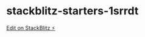 # stackblitz-starters-1srrdt

[Edit on StackBlitz ⚡️](https://stackblitz.com/edit/stackblitz-starters-vq4rzp)